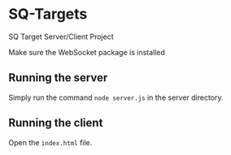 # SQ-Targets
SQ Target Server/Client Project

Make sure the WebSocket package is installed

## Running the server
Simply run the command `node server.js` in the server directory.

## Running the client
Open the `index.html` file.
